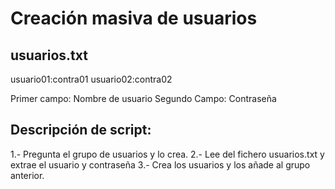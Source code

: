 # Creación masiva de usuarios

## usuarios.txt
usuario01:contra01
usuario02:contra02

Primer campo: Nombre de usuario
Segundo Campo: Contraseña

## Descripción de script:

1.- Pregunta el grupo de usuarios y lo crea.
2.- Lee del fichero usuarios.txt y extrae el usuario y contraseña
3.- Crea los usuarios y los añade al grupo anterior.

